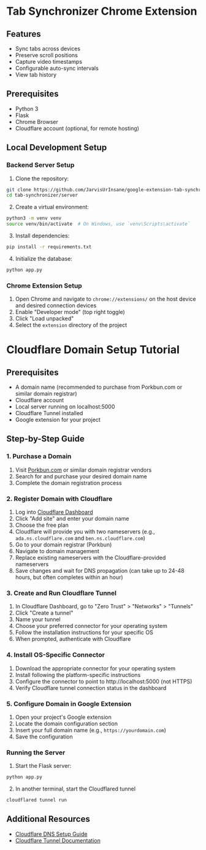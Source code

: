# Tab Synchronizer Chrome Extension

## Features

- Sync tabs across devices
- Preserve scroll positions
- Capture video timestamps
- Configurable auto-sync intervals
- View tab history

## Prerequisites

- Python 3
- Flask
- Chrome Browser
- Cloudflare account (optional, for remote hosting)

## Local Development Setup

### Backend Server Setup

1. Clone the repository:
```bash
git clone https://github.com/JarvisUrInsane/google-extension-tab-synchronizer.git
cd tab-synchronizer/server
```

2. Create a virtual environment:
```bash
python3 -m venv venv
source venv/bin/activate  # On Windows, use `venv\Scripts\activate`
```

3. Install dependencies:
```bash
pip install -r requirements.txt
```

4. Initialize the database:
```bash
python app.py
```

### Chrome Extension Setup

1. Open Chrome and navigate to `chrome://extensions/` on the host device and desired connection devices
2. Enable "Developer mode" (top right toggle)
3. Click "Load unpacked"
4. Select the `extension` directory of the project

# Cloudflare Domain Setup Tutorial

## Prerequisites
- A domain name (recommended to purchase from Porkbun.com or similar domain registrar)
- Cloudflare account
- Local server running on localhost:5000
- Cloudflare Tunnel installed
- Google extension for your project

## Step-by-Step Guide

### 1. Purchase a Domain
1. Visit [Porkbun.com](https://porkbun.com) or similar domain registrar vendors
2. Search for and purchase your desired domain name
3. Complete the domain registration process

### 2. Register Domain with Cloudflare
1. Log into [Cloudflare Dashboard](https://dash.cloudflare.com/)
2. Click "Add site" and enter your domain name
3. Choose the free plan
4. Cloudflare will provide you with two nameservers (e.g., `ada.ns.cloudflare.com` and `ben.ns.cloudflare.com`)
5. Go to your domain registrar (Porkbun)
6. Navigate to domain management
7. Replace existing nameservers with the Cloudflare-provided nameservers
8. Save changes and wait for DNS propagation (can take up to 24-48 hours, but often completes within an hour)

### 3. Create and Run Cloudflare Tunnel
1. In Cloudflare Dashboard, go to "Zero Trust" > "Networks" > "Tunnels"
2. Click "Create a tunnel"
3. Name your tunnel
4. Choose your preferred connector for your operating system
5. Follow the installation instructions for your specific OS
6. When prompted, authenticate with Cloudflare

### 4. Install OS-Specific Connector
1. Download the appropriate connector for your operating system
2. Install following the platform-specific instructions
3. Configure the connector to point to http://localhost:5000 (not HTTPS)
4. Verify Cloudflare tunnel connection status in the dashboard

### 5. Configure Domain in Google Extension
1. Open your project's Google extension
2. Locate the domain configuration section
3. Insert your full domain name (e.g., `https://yourdomain.com`)
4. Save the configuration

### Running the Server

1. Start the Flask server:
```bash
python app.py
```
2. In another terminal, start the Cloudflared tunnel
```bash
cloudflared tunnel run
```
## Additional Resources
- [Cloudflare DNS Setup Guide](https://developers.cloudflare.com/dns/)
- [Cloudflare Tunnel Documentation](https://developers.cloudflare.com/cloudflare-one/connections/connect-networks/)
